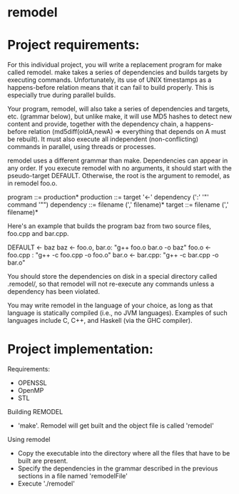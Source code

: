 remodel
=======

Project requirements:
======================
For this individual project, you will write a replacement program for make called remodel. make takes a series of dependencies and builds targets by executing commands. Unfortunately, its use of UNIX timestamps as a happens-before relation means that it can fail to build properly. This is especially true during parallel builds.

Your program, remodel, will also take a series of dependencies and targets, etc. (grammar below), but unlike make, it will use MD5 hashes to detect new content and provide, together with the dependency chain, a happens-before relation (md5diff(oldA,newA) => everything that depends on A must be rebuilt). It must also execute all independent (non-conflicting) commands in parallel, using threads or processes.

remodel uses a different grammar than make. Dependencies can appear in any order. If you execute remodel with no arguments, it should start with the pseudo-target DEFAULT. Otherwise, the root is the argument to remodel, as in remodel foo.o.

program ::= production*
production ::= target '<-' dependency (':' '"' command '"")
dependency ::= filename (',' filename)*
target ::= filename (',' filename)*


Here's an example that builds the program baz from two source files, foo.cpp and bar.cpp.

DEFAULT <- baz
baz <- foo.o, bar.o: "g++ foo.o bar.o -o baz"
foo.o <- foo.cpp : "g++ -c foo.cpp -o foo.o"
bar.o <- bar.cpp: "g++ -c bar.cpp -o bar.o"


You should store the dependencies on disk in a special directory called .remodel/, so that remodel will not re-execute any commands unless a dependency has been violated.

You may write remodel in the language of your choice, as long as that language is statically compiled (i.e., no JVM languages). Examples of such languages include C, C++, and Haskell (via the GHC compiler).

Project implementation:
=============================

Requirements:
* OPENSSL
* OpenMP
* STL

Building REMODEL
* 'make'. Remodel will get built and the object file is called 'remodel'

Using remodel
* Copy the executable into the directory where all the files that have to be built are present.
* Specify the dependencies in the grammar described in the previous sections in a file named 'remodelFile'
* Execute './remodel'

